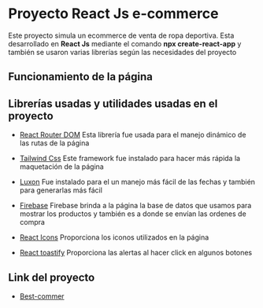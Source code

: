 # Proyecto React Js e-commerce
Este proyecto simula un ecommerce de venta de ropa deportiva. Esta desarrollado en **React Js** mediante el comando **npx create-react-app** y también se usaron varias librerías según las necesidades del proyecto 

## Funcionamiento de la página

## Librerías usadas y utilidades usadas en el proyecto

 - [React Router DOM](https://reactrouter.com/en/main)
 Esta librería fue usada para el manejo dinámico de las rutas de la página
 
 - [Tailwind Css](https://tailwindcss.com/)
  Este framework fue instalado para hacer más rápida la maquetación de la página
  
 - [Luxon](https://moment.github.io/luxon/#/)
 Fue instalado para el un manejo más fácil de las fechas y también para generarlas más fácil
 
 - [Firebase](https://firebase.google.com/?hl=es-419&gclid=CjwKCAiApvebBhAvEiwAe7mHSF3Z-yK9Z9o8bfGAOv8YE50k52Vft-S9H1OgXuf3l_wF3hWda6-mvhoCzYgQAvD_BwE&gclsrc=aw.ds)
 Firebase brinda a la página la base de datos que usamos para mostrar los productos y también es a donde se envían las ordenes de compra
 
 - [React Icons](https://react-icons.github.io/react-icons/)
 Proporciona los iconos utilizados en la página 
 
 - [React toastify](https://github.com/fkhadra/react-toastify#readme)
Proporciona las alertas al hacer click en algunos botones 

## Link del proyecto
 - [Best-commer](https://best-commerce-ch.netlify.app/)
